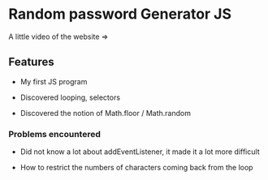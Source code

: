 # Random password Generator JS

A little video of the website => 

## Features

- My first JS program

- Discovered looping, selectors

- Discovered the notion of Math.floor / Math.random

### Problems encountered

- Did not know a lot about addEventListener, it made it a lot more difficult

- How to restrict the numbers of characters coming back from the loop